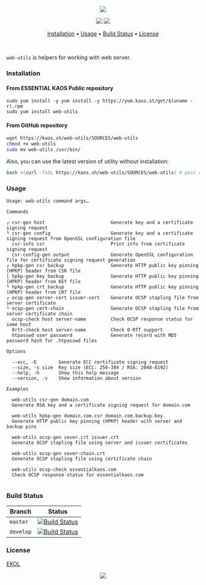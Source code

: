 <p align="center"><a href="#readme"><img src="https://gh.kaos.st/web-utils.svg"/></a></p>

<p align="center">
  <a href="https://travis-ci.com/essentialkaos/web-utils"><img src="https://travis-ci.com/essentialkaos/web-utils.svg"></a>
  <a href="https://essentialkaos.com/ekol"><img src="https://gh.kaos.st/ekol.svg"></a>
</p>

<p align="center"><a href="#installation">Installation</a> • <a href="#usage">Usage</a> • <a href="#build-status">Build Status</a> • <a href="#license">License</a></p>

<br/>

`web-utils` is helpers for working with web server.

### Installation

#### From ESSENTIAL KAOS Public repository

```
sudo yum install -y yum install -y https://yum.kaos.st/get/$(uname -r).rpm
sudo yum install web-utils
```

#### From GitHub repository

```bash
wget https://kaos.sh/web-utils/SOURCES/web-utils
chmod +x web-utils
sudo mv web-utils /usr/bin/
```

Also, you can use the latest version of utility without installation:

```bash
bash <(curl -fsSL https://kaos.sh/web-utils/SOURCES/web-utils) # pass options here
```

### Usage

```
Usage: web-utils command args…

Commands

┌ csr-gen host                        Generate key and a certificate signing request
└ csr-gen config                      Generate key and a certificate signing request from OpenSSL configuration file
  csr-info csr                        Print info from certificate signing request
  csr-config-gen output               Generate OpenSSL configuration file for certificate signing request generation
┌ hpkp-gen csr backup                 Generate HTTP public key pinning (HPKP) header from CSR file
│ hpkp-gen key backup                 Generate HTTP public key pinning (HPKP) header from KEY file
└ hpkp-gen crt backup                 Generate HTTP public key pinning (HPKP) header from CRT file
┌ ocsp-gen server-cert issuer-cert    Generate OCSP stapling file from server certificate
└ ocsp-gen cert-chain                 Generate OCSP stapling file from server certificate chain
  ocsp-check host server-name         Check OCSP response status for some host
  0rtt-check host server-name         Check 0-RTT support
  htpasswd user password              Generate record with MD5 password hash for .htpasswd files

Options

  --ecc, -E        Generate ECC certificate signing request
  --size, -s size  Key size (ECC: 256-384 / RSA: 2048-8192)
  --help, -h       Show this help message
  --version, -v    Show information about version

Examples

  web-utils csr-gen domain.com
  Generate RSA key and a certificate signing request for domain.com

  web-utils hpkp-gen domain.com.csr domain.com.backup.key
  Generate HTTP public key pinning (HPKP) header with server and backup pins

  web-utils ocsp-gen sever.crt issuer.crt
  Generate OCSP stapling file using server and issuer certificates

  web-utils ocsp-gen sever-chain.crt
  Generate OCSP stapling file using certificate chain

  web-utils ocsp-check essentialkaos.com
  Check OCSP response status for essentialkaos.com


```

### Build Status

| Branch | Status |
|--------|--------|
| `master` | [![Build Status](https://travis-ci.org/essentialkaos/web-utils.svg?branch=master)](https://travis-ci.org/essentialkaos/web-utils) |
| `develop` | [![Build Status](https://travis-ci.org/essentialkaos/web-utils.svg?branch=develop)](https://travis-ci.org/essentialkaos/web-utils) |

### License

[EKOL](https://essentialkaos.com/ekol)

<p align="center"><a href="https://essentialkaos.com"><img src="https://gh.kaos.st/ekgh.svg"/></a></p>
